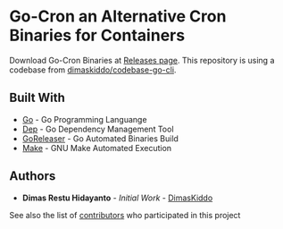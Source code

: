 # Go-Cron an Alternative Cron Binaries for Containers

Download Go-Cron Binaries at [Releases page](https://github.com/dimaskiddo/go-cron/releases).
This repository is using a codebase from [dimaskiddo/codebase-go-cli](https://github.com/dimaskiddo/codebase-go-cli).


## Built With

* [Go](https://golang.org/) - Go Programming Languange
* [Dep](https://github.com/golang/dep) - Go Dependency Management Tool
* [GoReleaser](https://github.com/goreleaser/goreleaser) - Go Automated Binaries Build
* [Make](https://www.gnu.org/software/make/) - GNU Make Automated Execution

## Authors

* **Dimas Restu Hidayanto** - *Initial Work* - [DimasKiddo](https://github.com/dimaskiddo)

See also the list of [contributors](https://github.com/dimaskiddo/go-cron/contributors) who participated in this project
